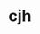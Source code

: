 # cjh<!DOCTYPE html>
<html>
    <head>
        <meta charset="utf-8">
        <title>我的简历</title>
        <style>
            table{
                border-collapse: collapse;
            }
            table,td.th{
                border: 1px solid blue;
            }
            
                a:link {text-decoration:none};
                a:hover {color:#FF00FF;}
        </style>
            <body>
                <table width="700" height="500" border="1" background="img/bacg.jpg" align="center">
                    
    <caption><h3>个人简历</h3></caption>
    <tr>
        <td width="90">姓名</td>
        <td width="100">兰倩</td>
        <td width="89">出生日期</td>
        <td width="113">1996.09</td>
        <td width="91">性别</td>
        <td width="48">女</td>
        <td width="121" rowspan="4" background="img/qq.jpg"></td>
    </tr>
    <tr>
        <td>学历</td>
        <td>本科</td>
        <td>专业</td>
        <td>软件工程</td>
        <td>民族</td>
        <td>回</td>
    </tr>
    <tr>
        <td>学校</td>
        <td><a href="http://127.0.0.1:8020/Hbuilder2/index.html" target="_blank"> 宁夏大学</a></td>
        <td>政治面貌</td>
        <td>团员</td>
        <td>联系方式</td>
        <td>1234567888</td>
    </tr>
    <tr>
        <td>籍贯</td>
        <td>宁夏银川</td>
        <td>邮箱</td>
        <td>2414080461@qq.com</td>
    </tr>
    <tr height="100">
        <td>主修课程</td>
       <td colspan="6">
           程序设计与算法语言，计算机调试与维护，离散数学    <br/>
           面向对象课程设计，虚拟化技术，计算机网络，操作系统，    <br/>
           数据结构 软件工程 算法与数据挖掘，云计算，编译原理与方法<br/>
       </td>
    </tr>
    <tr>
        <td>技能证书</td>
        <td colspan="6">
            <ul>
                <li>CET 4</li>
                <li>计算机二级</li>
                <li>普通话二甲</li>
                <li>驾驶证</li>
            </ul>
        </td>
    </tr>
    <tr>
        <td>项目经历</td>
        <td colspan="6"> 
            <ul>
                <li>图书管理系统</li>
                <li>综合测评管理系统</li>
            </ul>
    </tr>
    <tr>
        <td colspan="7" align="center"><b>自我评价</b></td>
    </tr>
    <tr>
        <td colspan="7" height="200">
         &nbsp;   我在大学期间任职学习委员，工作认真负责，深受同学
喜爱 ，学习中，踏实学习本专业知识，和小组合作时，负责踏实
具有强烈的团队合作精神和工作能力。
        </td>
    </tr>
</table>
        </body>
    </head>
</html>
————————————————
版权声明：本文为CSDN博主「qianqian_blog」的原创文章，遵循CC 4.0 BY-SA版权协议，转载请附上原文出处链接及本声明。
原文链接：https://blog.csdn.net/qianqian_blog/article/details/82663465

